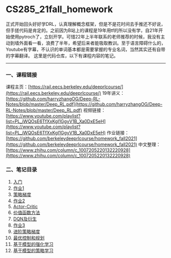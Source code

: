 # CS285_21fall_homework

正式开始回头好好学DRL，认真理解概念框架，但是不是花时间去手推还不好说，但手搓代码是肯定的。之前因为B站上的课程是19年用tf的所以没有学，自21年开始使用pytroch了，立刻开学。可惜22年上半年联系的老师推荐的时候，我没有主动到墙外面看一看，浪费了半年，希望后来者能吸取教训。至于语言障碍什么的，Youtube有字幕，不认识的单词基本都是需要掌握的专业名词，当然其实还有自带的字幕翻译。
这里是代码仓库，以下有课程内容的笔记。

---

### 一、课程链接
课程主页：[https://rail.eecs.berkeley.edu/deeprlcourse/](https://rail.eecs.berkeley.edu/deeprlcourse/)
19年讲义：[https://github.com/harryzhangOG/Deep-RL-Notes/blob/master/Deep_RL.pdf](https://github.com/harryzhangOG/Deep-RL-Notes/blob/master/Deep_RL.pdf)
视频链接：[https://www.youtube.com/playlist?list=PL_iWQOsE6TfXxKgI1GgyV1B_Xa0DxE5eH](https://www.youtube.com/playlist?list=PL_iWQOsE6TfXxKgI1GgyV1B_Xa0DxE5eH)
作业链接：[https://github.com/berkeleydeeprlcourse/homework_fall2021](https://github.com/berkeleydeeprlcourse/homework_fall2021)
中文整理：[https://www.zhihu.com/column/c_1007205220132220928](https://www.zhihu.com/column/c_1007205220132220928)

### 二、笔记目录

1. [入门](https://www.yuque.com/docs/share/e067d5e0-cb11-45e9-9df6-f3765d823598)
2. [作业1](https://www.yuque.com/docs/share/f3106566-6177-444c-bcfa-1caf84154ce8)
3. [策略梯度](https://www.yuque.com/docs/share/365ac2b9-65d3-4ee8-94d8-16f2e924e52c)
4. [作业2](https://www.yuque.com/docs/share/3f5f9f62-8d45-4a56-966b-32c9bec21c68)
5. [Actor-Critic](https://www.yuque.com/docs/share/f245c017-7d67-4b06-b6fa-fd500fe774aa)
6. [价值函数方法](https://www.yuque.com/docs/share/1b582027-7b8f-4a96-85e0-f828bb803683)
7. [DQN及衍生](https://www.yuque.com/docs/share/6ac3e8e6-33f7-41b9-970f-ecac7fae4d3e)
8. [作业3](https://www.yuque.com/docs/share/a58476ab-17ef-4684-8c85-34a14e652d91)
9. [进阶策略梯度](https://www.yuque.com/docs/share/8ba7b643-1eaa-49d5-9148-07cc642f06e8)
10. [最优控制和规划](https://www.yuque.com/docs/share/5e3f3ed3-b29c-40d6-b177-46f37cc955c9)
11. [基于模型的强化学习](https://www.yuque.com/docs/share/162b33af-c028-4483-9eab-b33a79689a50)
12. [基于模型的策略学习](https://www.yuque.com/docs/share/c3fceff2-24ab-4f7d-b925-442929ad1f1b)
